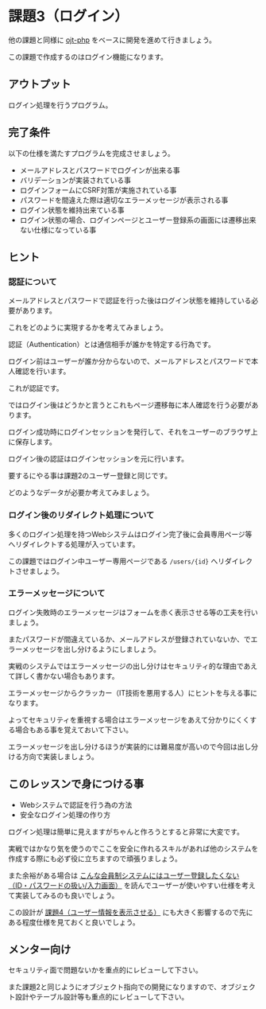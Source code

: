 # 課題3（ログイン）

他の課題と同様に [ojt-php](https://github.com/keitakn/ojt-php) をベースに開発を進めて行きましょう。

この課題で作成するのはログイン機能になります。

## アウトプット

ログイン処理を行うプログラム。

## 完了条件

以下の仕様を満たすプログラムを完成させましょう。

- メールアドレスとパスワードでログインが出来る事
- バリデーションが実装されている事
- ログインフォームにCSRF対策が実施されている事
- パスワードを間違えた際は適切なエラーメッセージが表示される事
- ログイン状態を維持出来ている事
- ログイン状態の場合、ログインページとユーザー登録系の画面には遷移出来ない仕様になっている事

## ヒント

### 認証について

メールアドレスとパスワードで認証を行った後はログイン状態を維持している必要があります。

これをどのように実現するかを考えてみましょう。

認証（Authentication）とは通信相手が誰かを特定する行為です。

ログイン前はユーザーが誰か分からないので、メールアドレスとパスワードで本人確認を行います。

これが認証です。

ではログイン後はどうかと言うとこれもページ遷移毎に本人確認を行う必要があります。

ログイン成功時にログインセッションを発行して、それをユーザーのブラウザ上に保存します。

ログイン後の認証はログインセッションを元に行います。

要するにやる事は課題2のユーザー登録と同じです。

どのようなデータが必要か考えてみましょう。

### ログイン後のリダイレクト処理について

多くのログイン処理を持つWebシステムはログイン完了後に会員専用ページ等へリダイレクトする処理が入っています。

この課題ではログイン中ユーザー専用ページである `/users/{id}` へリダイレクトさせましょう。

### エラーメッセージについて

ログイン失敗時のエラーメッセージはフォームを赤く表示させる等の工夫を行いましょう。

またパスワードが間違えているか、メールアドレスが登録されていないか、でエラーメッセージを出し分けるようにしましょう。

実戦のシステムではエラーメッセージの出し分けはセキュリティ的な理由であえて詳しく書かない場合もあります。

エラーメッセージからクラッカー（IT技術を悪用する人）にヒントを与える事になります。

よってセキュリティを重視する場合はエラーメッセージをあえて分かりにくくする場合もある事を覚えておいて下さい。

エラーメッセージを出し分けるほうが実装的には難易度が高いので今回は出し分ける方向で実装しましょう。

## このレッスンで身につける事

- Webシステムで認証を行う為の方法
- 安全なログイン処理の作り方

ログイン処理は簡単に見えますがちゃんと作ろうとすると非常に大変です。

実戦ではかなり気を使うのでここを安全に作れるスキルがあれば他のシステムを作成する際にも必ず役に立ちますので頑張りましょう。

また余裕がある場合は [こんな会員制システムにはユーザー登録したくない（ID・パスワードの扱い/入力画面）](https://qiita.com/otagaisama-1/items/18effbe525572eb71ce6) を読んでユーザーが使いやすい仕様を考えて実装してみるのも良いでしょう。

この設計が [課題4（ユーザー情報を表示させる）](https://github.com/keitakn/web-developer-ojt/blob/master/docs/server-side-programming/PHP/task4.md) にも大きく影響するので先にある程度仕様を見ておくと良いでしょう。

## メンター向け

セキュリティ面で問題ないかを重点的にレビューして下さい。

また課題2と同じようにオブジェクト指向での開発になりますので、オブジェクト設計やテーブル設計等も重点的にレビューして下さい。

